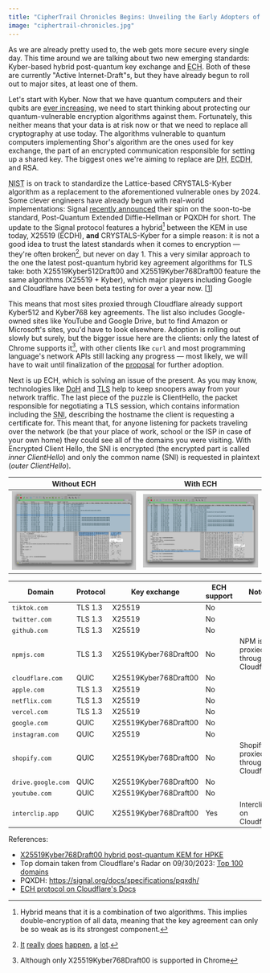 ```yaml
---
title: "CipherTrail Chronicles Begins: Unveiling the Early Adopters of ECH and Kyber"
image: "ciphertrail-chronicles.jpg"
---
```


As we are already pretty used to, the web gets more secure every single day. This time around we are talking about two new emerging standards: Kyber-based hybrid post-quantum key exchange and <abbr title="Encrypted Client Hello">ECH</abbr>. Both of these are currently "Active Internet-Draft"s, but they have already begun to roll out to major sites, at least one of them.

Let's start with Kyber. Now that we have quantum computers and their qubits are [ever increasing](https://www.ibm.com/quantum/roadmap), we need to start thinking about protecting our quantum-vulnerable encryption algorithms against them. Fortunately, this neither means that your data is at risk now or that we need to replace all cryptography at use today. The algorithms vulnerable to quantum computers implementing Shor's algorithm are the ones used for key exchange, the part of an encrypted communication responsible for setting up a shared key. The biggest ones we're aiming to replace are <abbr title="Diffie-Hellman">DH</abbr>, <abbr title="Elliptic Curve Diffie-Hellman">ECDH</abbr>, and RSA.

<abbr title="The National Institute of Standards and Technology">NIST</abbr> is on track to standardize the Lattice-based CRYSTALS-Kyber algorithm as a replacement to the aforementioned vulnerable ones by 2024. Some clever engineers have already begun with real-world implementations: Signal [recently announced](https://signal.org/blog/pqxdh/) their spin on the soon-to-be standard, Post-Quantum Extended Diffie-Hellman or PQXDH for short. The update to the Signal protocol features a hybrid[^1] between the KEM in use today, X25519 (ECDH), **and** CRYSTALS-Kyber for a simple reason: it is not a good idea to trust the latest standards when it comes to encryption — they're often broken[^2], but never on day 1. This a very similar approach to the one the latest post-quantum hybrid key agreement algorithms for TLS take: both X25519Kyber512Draft00 and X25519Kyber768Draft00 feature the same algorithms (X25519 + Kyber), which major players including Google and Cloudflare have been beta testing for over a year now. [[1](https://blog.cloudflare.com/post-quantum-for-all/)]

This means that most sites proxied through Cloudflare already support Kyber512 and Kyber768 key agreements. The list also includes Google-owned sites like YouTube and Google Drive, but to find Amazon or Microsoft's sites, you'd have to look elsewhere. Adoption is rolling out slowly but surely, but the bigger issue here are the clients: only the latest of Chrome supports it[^3], with other clients like `curl` and most programming language's network APIs still lacking any progress — most likely, we will have to wait until finalization of the [proposal](https://www.ietf.org/archive/id/draft-westerbaan-cfrg-hpke-xyber768d00-00.html) for further adoption.

Next is up ECH, which is solving an issue of the present. As you may know, technologies like [DoH](https://en.wikipedia.org/wiki/DNS_over_HTTPS) and [TLS](https://en.wikipedia.org/wiki/Transport_Layer_Security) help to keep snoopers away from your network traffic. The last piece of the puzzle is ClientHello, the packet responsible for negotiating a TLS session, which contains information including the <abbr title="Server Name Indication">SNI</abbr>, describing the hostname the client is requesting a certificate for. This meant that, for anyone listening for packets traveling over the network (be that your place of work, school or the ISP in case of your own home) they could see all of the domains you were visiting. With Encrypted Client Hello, the SNI is encrypted (the encrypted part is called _inner ClientHello_) and only the common name (SNI) is requested in plaintext (_outer ClientHello_).

| Without ECH                           | With ECH                                |
| ------------------------------------- | --------------------------------------- |
| ![image](/img/ciphertrail/no_ech.webp) | ![image](/img/ciphertrail/with_ech.webp) |

| Domain             | Protocol | Key exchange          | ECH support | Note                                  |
| ------------------ | -------- | --------------------- | ----------- | ------------------------------------- |
| `tiktok.com`       | TLS 1.3  | X25519                | No          |                                       |
| `twitter.com`      | TLS 1.3  | X25519                | No          |                                       |
| `github.com`       | TLS 1.3  | X25519                | No          |                                       |
| `npmjs.com`        | TLS 1.3  | X25519Kyber768Draft00 | No          | NPM is proxied through Cloudflare     |
| `cloudflare.com`   | QUIC     | X25519Kyber768Draft00 | No          |                                       |
| `apple.com`        | TLS 1.3  | X25519                | No          |                                       |
| `netflix.com`      | TLS 1.3  | X25519                | No          |                                       |
| `vercel.com`       | TLS 1.3  | X25519                | No          |                                       |
| `google.com`       | QUIC     | X25519Kyber768Draft00 | No          |                                       |
| `instagram.com`    | QUIC     | X25519                | No          |                                       |
| `shopify.com`      | QUIC     | X25519Kyber768Draft00 | No          | Shopify is proxied through Cloudflare |
| `drive.google.com` | QUIC     | X25519Kyber768Draft00 | No          |                                       |
| `youtube.com`      | QUIC     | X25519Kyber768Draft00 | No          |                                       |
| `interclip.app`    | QUIC     | X25519Kyber768Draft00 | Yes         | Interclip is on Cloudflare            |

References:

- [X25519Kyber768Draft00 hybrid post-quantum KEM for HPKE](https://www.ietf.org/archive/id/draft-westerbaan-cfrg-hpke-xyber768d00-00.html)
- Top domain taken from Cloudflare's Radar on 09/30/2023: [Top 100 domains](https://radar.cloudflare.com/domains/)
- PQXDH: https://signal.org/docs/specifications/pqxdh/
- [ECH protocol on Cloudflare's Docs](https://developers.cloudflare.com/ssl/edge-certificates/ech/)

[^1]: Hybrid means that it is a combination of two algorithms. This implies double-encryption of all data, meaning that the key agreement can only be so weak as is its strongest component.
[^2]: [It](https://eprint.iacr.org/2022/214.pdf) [really](https://eprint.iacr.org/2022/975) [does](https://csrc.nist.gov/CSRC/media/Projects/Post-Quantum-Cryptography/documents/round-1/official-comments/guess-again-official-comment.pdf) [happen](https://arxiv.org/abs/1805.05429), [a](https://arstechnica.com/information-technology/2022/08/sike-once-a-post-quantum-encryption-contender-is-koed-in-nist-smackdown/) [lot](https://groups.google.com/a/list.nist.gov/g/pqc-forum/c/KRh8w03PW4E).
[^3]: Although only X25519Kyber768Draft00 is supported in Chrome
